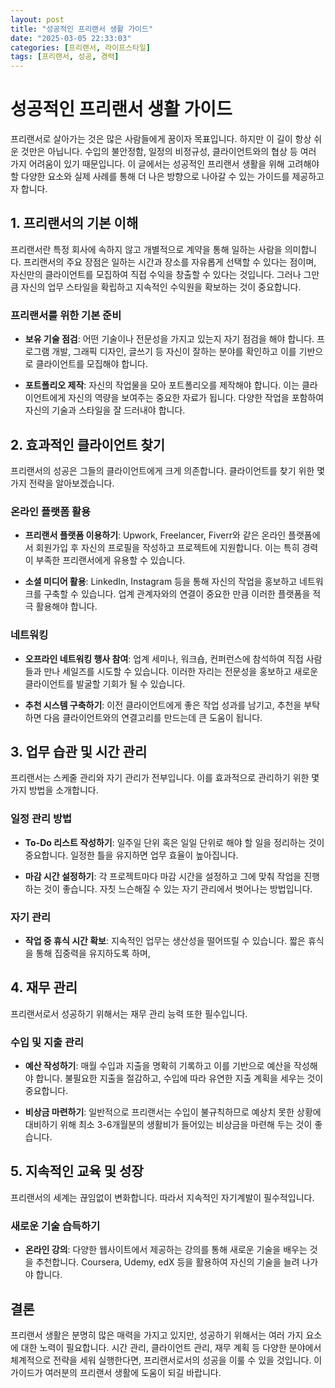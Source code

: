```yaml
---
layout: post
title: "성공적인 프리랜서 생활 가이드"
date: "2025-03-05 22:33:03"
categories: [프리랜서, 라이프스타일]
tags: [프리랜서, 성공, 경력]
---
```


# 성공적인 프리랜서 생활 가이드

프리랜서로 살아가는 것은 많은 사람들에게 꿈이자 목표입니다. 하지만 이 길이 항상 쉬운 것만은 아닙니다. 수입의 불안정함, 일정의 비정규성, 클라이언트와의 협상 등 여러 가지 어려움이 있기 때문입니다. 이 글에서는 성공적인 프리랜서 생활을 위해 고려해야 할 다양한 요소와 실제 사례를 통해 더 나은 방향으로 나아갈 수 있는 가이드를 제공하고자 합니다.

## 1. 프리랜서의 기본 이해

프리랜서란 특정 회사에 속하지 않고 개별적으로 계약을 통해 일하는 사람을 의미합니다. 프리랜서의 주요 장점은 일하는 시간과 장소를 자유롭게 선택할 수 있다는 점이며, 자신만의 클라이언트를 모집하여 직접 수익을 창출할 수 있다는 것입니다. 그러나 그만큼 자신의 업무 스타일을 확립하고 지속적인 수익원을 확보하는 것이 중요합니다.

### 프리랜서를 위한 기본 준비
- **보유 기술 점검**: 어떤 기술이나 전문성을 가지고 있는지 자기 점검을 해야 합니다. 프로그램 개발, 그래픽 디자인, 글쓰기 등 자신이 잘하는 분야를 확인하고 이를 기반으로 클라이언트를 모집해야 합니다.

- **포트폴리오 제작**: 자신의 작업물을 모아 포트폴리오를 제작해야 합니다. 이는 클라이언트에게 자신의 역량을 보여주는 중요한 자료가 됩니다. 다양한 작업을 포함하여 자신의 기술과 스타일을 잘 드러내야 합니다.

## 2. 효과적인 클라이언트 찾기

프리랜서의 성공은 그들의 클라이언트에게 크게 의존합니다. 클라이언트를 찾기 위한 몇 가지 전략을 알아보겠습니다.

### 온라인 플랫폼 활용
- **프리랜서 플랫폼 이용하기**: Upwork, Freelancer, Fiverr와 같은 온라인 플랫폼에서 회원가입 후 자신의 프로필을 작성하고 프로젝트에 지원합니다. 이는 특히 경력이 부족한 프리랜서에게 유용할 수 있습니다.

- **소셜 미디어 활용**: LinkedIn, Instagram 등을 통해 자신의 작업을 홍보하고 네트워크를 구축할 수 있습니다. 업계 관계자와의 연결이 중요한 만큼 이러한 플랫폼을 적극 활용해야 합니다.

### 네트워킹
- **오프라인 네트워킹 행사 참여**: 업계 세미나, 워크숍, 컨퍼런스에 참석하여 직접 사람들과 만나 세일즈를 시도할 수 있습니다. 이러한 자리는 전문성을 홍보하고 새로운 클라이언트를 발굴할 기회가 될 수 있습니다.

- **추천 시스템 구축하기**: 이전 클라이언트에게 좋은 작업 성과를 남기고, 추천을 부탁하면 다음 클라이언트와의 연결고리를 만드는데 큰 도움이 됩니다.

## 3. 업무 습관 및 시간 관리

프리랜서는 스케줄 관리와 자기 관리가 전부입니다. 이를 효과적으로 관리하기 위한 몇 가지 방법을 소개합니다.

### 일정 관리 방법
- **To-Do 리스트 작성하기**: 일주일 단위 혹은 일일 단위로 해야 할 일을 정리하는 것이 중요합니다. 일정한 틀을 유지하면 업무 효율이 높아집니다.

- **마감 시간 설정하기**: 각 프로젝트마다 마감 시간을 설정하고 그에 맞춰 작업을 진행하는 것이 좋습니다. 자칫 느슨해질 수 있는 자기 관리에서 벗어나는 방법입니다.

### 자기 관리
- **작업 중 휴식 시간 확보**: 지속적인 업무는 생산성을 떨어뜨릴 수 있습니다. 짧은 휴식을 통해 집중력을 유지하도록 하며,

## 4. 재무 관리

프리랜서로서 성공하기 위해서는 재무 관리 능력 또한 필수입니다.

### 수입 및 지출 관리
- **예산 작성하기**: 매월 수입과 지출을 명확히 기록하고 이를 기반으로 예산을 작성해야 합니다. 불필요한 지출을 절감하고, 수입에 따라 유연한 지출 계획을 세우는 것이 중요합니다.

- **비상금 마련하기**: 일반적으로 프리랜서는 수입이 불규칙하므로 예상치 못한 상황에 대비하기 위해 최소 3-6개월분의 생활비가 들어있는 비상금을 마련해 두는 것이 좋습니다.

## 5. 지속적인 교육 및 성장

프리랜서의 세계는 끊임없이 변화합니다. 따라서 지속적인 자기계발이 필수적입니다.

### 새로운 기술 습득하기
- **온라인 강의**: 다양한 웹사이트에서 제공하는 강의를 통해 새로운 기술을 배우는 것을 추천합니다. Coursera, Udemy, edX 등을 활용하여 자신의 기술을 늘려 나가야 합니다.

## 결론

프리랜서 생활은 분명히 많은 매력을 가지고 있지만, 성공하기 위해서는 여러 가지 요소에 대한 노력이 필요합니다. 시간 관리, 클라이언트 관리, 재무 계획 등 다양한 분야에서 체계적으로 전략을 세워 실행한다면, 프리랜서로서의 성공을 이룰 수 있을 것입니다. 이 가이드가 여러분의 프리랜서 생활에 도움이 되길 바랍니다.